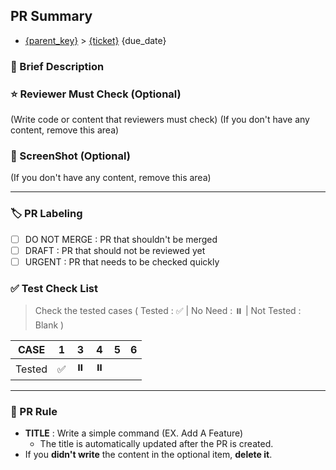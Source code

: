 ## PR Summary

* [{parent_key}](https://growingenergylabs.atlassian.net/browse/{parent_key}) > [{ticket}](https://growingenergylabs.atlassian.net/browse/{ticket}) 
{due_date}

### 📝 Brief Description

### ⭐️ Reviewer Must Check (Optional)
(Write code or content that reviewers must check)
(If you don't have any content, remove this area)

### 📸 ScreenShot (Optional)
(If you don't have any content, remove this area)

---
### 🏷️ PR Labeling
- [ ] DO NOT MERGE : PR that shouldn't be merged
- [ ] DRAFT : PR that should not be reviewed yet
- [ ] URGENT : PR that needs to be checked quickly

### ✅ Test Check List
> Check the tested cases ( Tested : ✅ | No Need : ⏸️ | Not Tested : Blank )

|  CASE  | 1 | 3  | 4  | 5 | 6 |
|:------:|:-:|:--:|:--:|:-:|:-:|
| Tested | ✅ | ⏸️ | ⏸️ |   |   |

---
### 🤝 PR Rule
* **TITLE** : Write a simple command (EX. Add A Feature)
    * The title is automatically updated after the PR is created.
* If you **didn't write** the content in the optional item, **delete it**.